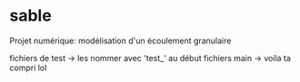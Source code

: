# sable
Projet numérique: modélisation d'un écoulement granulaire

fichiers de test -> les nommer avec 'test_' au début
fichiers main -> voila ta compri lol

